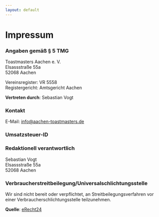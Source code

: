 ```yaml
---
layout: default
---
```


# Impressum


### Angaben gemäß § 5 TMG

Toastmasters Aachen e. V.  
Elsassstraße 55a<br>
52068 Aachen

Vereinsregister: VR 5558  
Registergericht: Amtsgericht Aachen

**Vertreten durch**: Sebastian Vogt


### Kontakt

<!-- Telefon: +49 (0) 123 44 55 66  -->
E-Mail: info@aachen-toastmasters.de  


### Umsatzsteuer-ID

<!-- Umsatzsteuer-Identifikationsnummer gemäß §27a Umsatzsteuergesetz: DE999999999  -->


### Redaktionell verantwortlich

Sebastian Vogt  
Elsassstraße 55a<br>
52068 Aachen


### Verbraucherstreitbeilegung/Universalschlichtungsstelle

Wir sind nicht bereit oder verpflichtet, an Streitbeilegungsverfahren vor einer Verbraucherschlichtungsstelle teilzunehmen.


**Quelle**: [eRecht24](https://www.e-recht24.de)
